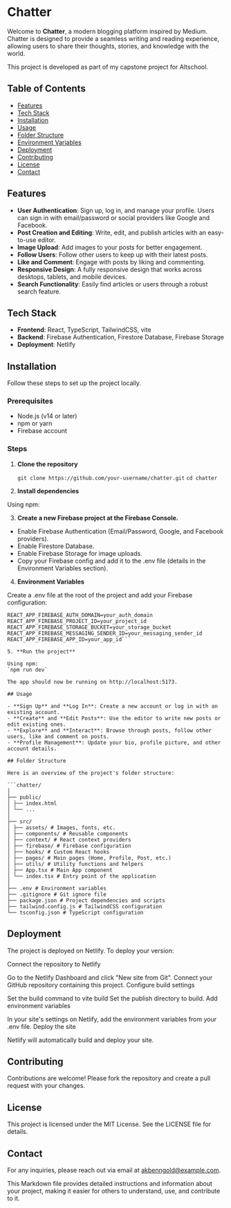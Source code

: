 # Chatter

Welcome to **Chatter**, a modern blogging platform inspired by Medium. Chatter is designed to provide a seamless writing and reading experience, allowing users to share their thoughts, stories, and knowledge with the world.

This project is developed as part of my capstone project for Altschool.

## Table of Contents

- [Features](#features)
- [Tech Stack](#tech-stack)
- [Installation](#installation)
- [Usage](#usage)
- [Folder Structure](#folder-structure)
- [Environment Variables](#environment-variables)
- [Deployment](#deployment)
- [Contributing](#contributing)
- [License](#license)
- [Contact](#contact)

## Features

- **User Authentication**: Sign up, log in, and manage your profile. Users can sign in with email/password or social providers like Google and Facebook.
- **Post Creation and Editing**: Write, edit, and publish articles with an easy-to-use editor.
- **Image Upload**: Add images to your posts for better engagement.
- **Follow Users**: Follow other users to keep up with their latest posts.
- **Like and Comment**: Engage with posts by liking and commenting.
- **Responsive Design**: A fully responsive design that works across desktops, tablets, and mobile devices.
- **Search Functionality**: Easily find articles or users through a robust search feature.

## Tech Stack

- **Frontend**: React, TypeScript, TailwindCSS, vite
- **Backend**: Firebase Authentication, Firestore Database, Firebase Storage
- **Deployment**: Netlify

## Installation

Follow these steps to set up the project locally.

### Prerequisites

- Node.js (v14 or later)
- npm or yarn
- Firebase account

### Steps

1. **Clone the repository**

   `git clone https://github.com/your-username/chatter.git`
   `cd chatter`

2. **Install dependencies**

Using npm:

3. **Create a new Firebase project at the Firebase Console.**

- Enable Firebase Authentication (Email/Password, Google, and Facebook providers).
- Enable Firestore Database.
- Enable Firebase Storage for image uploads.
- Copy your Firebase config and add it to the .env file (details in the Environment Variables section).

4. **Environment Variables**

Create a .env file at the root of the project and add your Firebase configuration:

````REACT_APP_FIREBASE_API_KEY=your_api_key
REACT_APP_FIREBASE_AUTH_DOMAIN=your_auth_domain
REACT_APP_FIREBASE_PROJECT_ID=your_project_id
REACT_APP_FIREBASE_STORAGE_BUCKET=your_storage_bucket
REACT_APP_FIREBASE_MESSAGING_SENDER_ID=your_messaging_sender_id
REACT_APP_FIREBASE_APP_ID=your_app_id```

5. **Run the project**

Using npm:
`npm run dev`

The app should now be running on http://localhost:5173.

## Usage

- **Sign Up** and **Log In**: Create a new account or log in with an existing account.
- **Create** and **Edit Posts**: Use the editor to write new posts or edit existing ones.
- **Explore** and **Interact**: Browse through posts, follow other users, like and comment on posts.
- **Profile Management**: Update your bio, profile picture, and other account details.

## Folder Structure

Here is an overview of the project's folder structure:

```chatter/
│
├── public/
│ ├── index.html
│ └── ...
│
├── src/
│ ├── assets/ # Images, fonts, etc.
│ ├── components/ # Reusable components
│ ├── context/ # React context providers
│ ├── firebase/ # Firebase configuration
│ ├── hooks/ # Custom React hooks
│ ├── pages/ # Main pages (Home, Profile, Post, etc.)
│ ├── utils/ # Utility functions and helpers
│ ├── App.tsx # Main App component
│ └── index.tsx # Entry point of the application
│
├── .env # Environment variables
├── .gitignore # Git ignore file
├── package.json # Project dependencies and scripts
├── tailwind.config.js # TailwindCSS configuration
└── tsconfig.json # TypeScript configuration
````

## Deployment

The project is deployed on Netlify. To deploy your version:

Connect the repository to Netlify

Go to the Netlify Dashboard and click "New site from Git".
Connect your GitHub repository containing this project.
Configure build settings

Set the build command to vite build
Set the publish directory to build.
Add environment variables

In your site's settings on Netlify, add the environment variables from your .env file.
Deploy the site

Netlify will automatically build and deploy your site.

## Contributing

Contributions are welcome! Please fork the repository and create a pull request with your changes.

## License

This project is licensed under the MIT License. See the LICENSE file for details.

## Contact

For any inquiries, please reach out via email at akbenngold@example.com.

This Markdown file provides detailed instructions and information about your project, making it easier for others to understand, use, and contribute to it.
